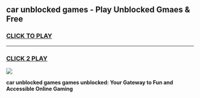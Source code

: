 
## car unblocked games - Play Unblocked Gmaes & Free
<h3>
<a href="https://premium.freeplayer.one?title=car_unblocked_games&ref=19F">CLICK TO PLAY</a></h3>
<hr>

<h3>
<a href="https://premium.freeplayer.one?title=car_unblocked_games&ref=19F">CLICK 2 PLAY</a>
  
</h3>

<a href="https://premium.freeplayer.one?title=car_unblocked_games&ref=19F/"><img src="https://clearcache.store/games.png"></a>


**car unblocked games games unblocked: Your Gateway to Fun and Accessible Online Gaming**
